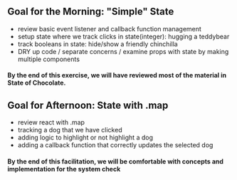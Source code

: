 ## Goal for the Morning: "Simple" State 

- review basic event listener and callback function management
- setup state where we track clicks in state(integer): hugging a teddybear 
- track booleans in state: hide/show a friendly chinchilla 
- DRY up code / separate concerns / examine props with state by making multiple components 

#### By the end of this exercise, we will have reviewed most of the material in State of Chocolate. 

## Goal for Afternoon: State with .map 

- review react with .map
- tracking a dog that we have clicked 
- adding logic to highlight or not highlight a dog 
- adding a callback function that correctly updates the selected dog 


#### By the end of this facilitation, we will be comfortable with concepts and implementation for the system check 